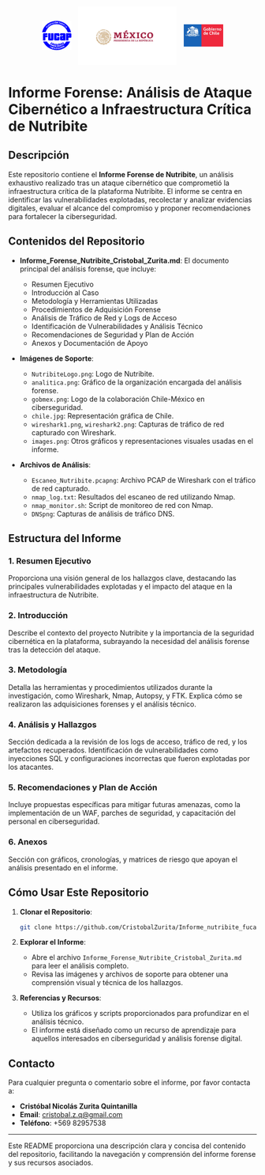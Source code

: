 <div style="text-align: center;">
    <img src="images.png" alt="Logo 1" style="width:60px; height:auto; vertical-align: middle; margin-right: 10px;">
    <img src="gobmex.png" alt="Logo 2" style="width:200px; height:auto; vertical-align: middle; margin-right: 10px;">
    <img src="chile.jpg" alt="Logo 3" style="width:80px; height:auto; vertical-align: middle;">
</div>



# Informe Forense: Análisis de Ataque Cibernético a Infraestructura Crítica de Nutribite

## Descripción

Este repositorio contiene el **Informe Forense de Nutribite**, un análisis exhaustivo realizado tras un ataque cibernético que comprometió la infraestructura crítica de la plataforma Nutribite. El informe se centra en identificar las vulnerabilidades explotadas, recolectar y analizar evidencias digitales, evaluar el alcance del compromiso y proponer recomendaciones para fortalecer la ciberseguridad.

## Contenidos del Repositorio

- **Informe_Forense_Nutribite_Cristobal_Zurita.md**: El documento principal del análisis forense, que incluye:
  - Resumen Ejecutivo
  - Introducción al Caso
  - Metodología y Herramientas Utilizadas
  - Procedimientos de Adquisición Forense
  - Análisis de Tráfico de Red y Logs de Acceso
  - Identificación de Vulnerabilidades y Análisis Técnico
  - Recomendaciones de Seguridad y Plan de Acción
  - Anexos y Documentación de Apoyo

- **Imágenes de Soporte**: 
  - `NutribiteLogo.png`: Logo de Nutribite.
  - `analitica.png`: Gráfico de la organización encargada del análisis forense.
  - `gobmex.png`: Logo de la colaboración Chile-México en ciberseguridad.
  - `chile.jpg`: Representación gráfica de Chile.
  - `wireshark1.png`, `wireshark2.png`: Capturas de tráfico de red capturado con Wireshark.
  - `images.png`: Otros gráficos y representaciones visuales usadas en el informe.

- **Archivos de Análisis**:
  - `Escaneo_Nutribite.pcapng`: Archivo PCAP de Wireshark con el tráfico de red capturado.
  - `nmap_log.txt`: Resultados del escaneo de red utilizando Nmap.
  - `nmap_monitor.sh`: Script de monitoreo de red con Nmap.
  - `DNSpng`: Capturas de análisis de tráfico DNS.

## Estructura del Informe

### 1. Resumen Ejecutivo

Proporciona una visión general de los hallazgos clave, destacando las principales vulnerabilidades explotadas y el impacto del ataque en la infraestructura de Nutribite.

### 2. Introducción

Describe el contexto del proyecto Nutribite y la importancia de la seguridad cibernética en la plataforma, subrayando la necesidad del análisis forense tras la detección del ataque.

### 3. Metodología

Detalla las herramientas y procedimientos utilizados durante la investigación, como Wireshark, Nmap, Autopsy, y FTK. Explica cómo se realizaron las adquisiciones forenses y el análisis técnico.

### 4. Análisis y Hallazgos

Sección dedicada a la revisión de los logs de acceso, tráfico de red, y los artefactos recuperados. Identificación de vulnerabilidades como inyecciones SQL y configuraciones incorrectas que fueron explotadas por los atacantes.

### 5. Recomendaciones y Plan de Acción

Incluye propuestas específicas para mitigar futuras amenazas, como la implementación de un WAF, parches de seguridad, y capacitación del personal en ciberseguridad.

### 6. Anexos

Sección con gráficos, cronologías, y matrices de riesgo que apoyan el análisis presentado en el informe.

## Cómo Usar Este Repositorio

1. **Clonar el Repositorio**:
   ```bash
   git clone https://github.com/CristobalZurita/Informe_nutribite_fucap_Cristobal_Zurita.git
   ```

2. **Explorar el Informe**:
   - Abre el archivo `Informe_Forense_Nutribite_Cristobal_Zurita.md` para leer el análisis completo.
   - Revisa las imágenes y archivos de soporte para obtener una comprensión visual y técnica de los hallazgos.

3. **Referencias y Recursos**:
   - Utiliza los gráficos y scripts proporcionados para profundizar en el análisis técnico.
   - El informe está diseñado como un recurso de aprendizaje para aquellos interesados en ciberseguridad y análisis forense digital.

## Contacto

Para cualquier pregunta o comentario sobre el informe, por favor contacta a:

- **Cristóbal Nicolás Zurita Quintanilla**
- **Email**: cristobal.z.q@gmail.com
- **Teléfono**: +569 82957538

---

Este README proporciona una descripción clara y concisa del contenido del repositorio, facilitando la navegación y comprensión del informe forense y sus recursos asociados.
